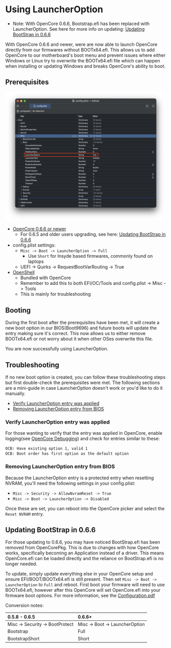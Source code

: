 # Using LauncherOption

* Note: With OpenCore 0.6.6, Bootstrap.efi has been replaced with LauncherOption. See here for more info on updating: [Updating BootStrap in 0.6.6](#updating-bootstrap-in-0-6-6)

With OpenCore 0.6.6 and newer, were are now able to launch OpenCore directly from our firmwares without BOOTx64.efi. This allows us to add OpenCore to our motherboard's boot menu and prevent issues where either Windows or Linux try to overwrite the BOOTx64.efi file which can happen when installing or updating Windows and breaks OpenCore's ability to boot.

## Prerequisites

![](../images/bootstrap-md/config.png)

* [OpenCore 0.6.6 or newer](https://github.com/acidanthera/OpenCorePkg/releases)
  * For 0.6.5 and older users upgrading, see here: [Updating BootStrap in 0.6.6](#updating-bootstrap-in-0-6-6)
* config.plist settings:
  * `Misc -> Boot -> LauncherOption -> Full`
    * Use `Short` for Insyde based firmwares, commonly found on laptops
  * UEFI -> Quirks -> RequestBootVarRouting -> True
* [OpenShell](https://github.com/acidanthera/OpenCorePkg/releases)
  * Bundled with OpenCore
  * Remember to add this to both EFI/OC/Tools and config.plist -> Misc -> Tools
  * This is mainly for troubleshooting

## Booting

During the first boot after the prerequisites have been met, it will create a new boot option in our BIOS(Boot9696) and future boots will update the entry making sure it's correct. This now allows us to either remove BOOTx64.efi or not worry about it when other OSes overwrite this file.

You are now successfully using LauncherOption.

## Troubleshooting

If no new boot option is created, you can follow these troubleshooting steps but first double-check the prerequisites were met. The following sections are a mini-guide in case LauncherOption doesn't work or you'd like to do it manually.

* [Verify LauncherOption entry was applied](#verify-launcheroption-entry-was-applied)
* [Removing LauncherOption entry from BIOS](#removing-launcheroption-entry-from-bios)

### Verify LauncherOption entry was applied

For those wanting to verify that the entry was applied in OpenCore, enable logging(see [OpenCore Debugging](https://dortania.github.io/OpenCore-Install-Guide/troubleshooting/debug.html)) and check for entries similar to these:

```
OCB: Have existing option 1, valid 1
OCB: Boot order has first option as the default option
```

### Removing LauncherOption entry from BIOS

Because the LauncherOption entry is a protected entry when resetting NVRAM, you'll need the following settings in your config.plist:

* `Misc -> Security -> AllowNvramReset -> True`
* `Misc -> Boot -> LauncherOption -> Disabled`

Once these are set, you can reboot into the OpenCore picker and select the `Reset NVRAM` entry.


## Updating BootStrap in 0.6.6

For those updating to 0.6.6, you may have noticed BootStrap.efi has been removed from OpenCorePkg. This is due to changes with how OpenCore works, specifically becoming an Application instead of a driver. This means OpenCore.efi can be loaded directly and the reliance on BootStrap.efi is no longer needed.

To update, simply update everything else in your OpenCore setup and ensure EFI/BOOT/BOOTx64.efi is still present. Then set `Misc -> Boot -> LauncherOption` to `Full` and reboot. First boot your firmware will need to use BOOTx64.efi, however after this OpenCore will set OpenCore.efi into your firmware boot options. For more information, see the [Configuration.pdf](https://github.com/acidanthera/OpenCorePkg/blob/master/Docs/Configuration.pdf)

Conversion notes:

| 0.5.8 - 0.6.5 | 0.6.6+ | 
| :--- | :--- |
| Misc -> Security -> BootProtect | Misc -> Boot -> LauncherOption |
| Bootstrap | Full |
| BootstrapShort | Short |
